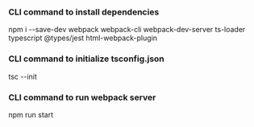 ### CLI command to install dependencies
npm i --save-dev webpack webpack-cli webpack-dev-server ts-loader typescript @types/jest html-webpack-plugin

### CLI command to initialize tsconfig.json
tsc --init

### CLI command to run webpack server
npm run start